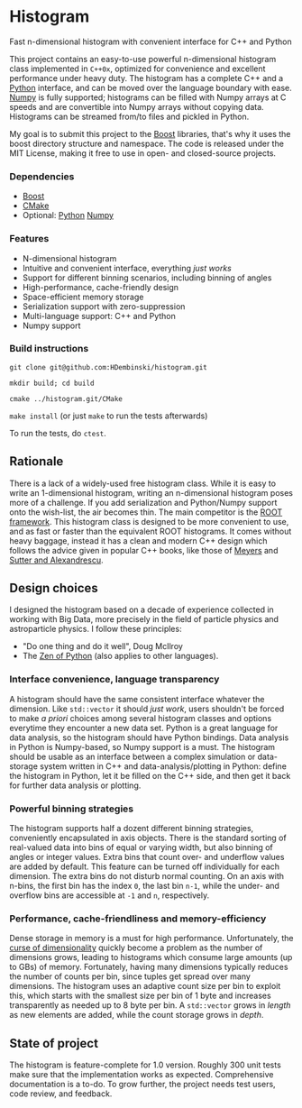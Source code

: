 # Histogram

Fast n-dimensional histogram with convenient interface for C++ and Python

This project contains an easy-to-use powerful n-dimensional histogram class implemented in `C++0x`, optimized for convenience and excellent performance under heavy duty. The histogram has a complete C++ and a [Python](http://www.python.org) interface, and can be moved over the language boundary with ease. [Numpy](http://www.numpy.org) is fully supported; histograms can be filled with Numpy arrays at C speeds and are convertible into Numpy arrays without copying data. Histograms can be streamed from/to files and pickled in Python.

My goal is to submit this project to the [Boost](http://www.boost.org) libraries, that's why it uses the boost directory structure and namespace. The code is released under the MIT License, making it free to use in open- and closed-source projects.

### Dependencies

* [Boost](http://www.boost.org)
* [CMake](https://cmake.org)
* Optional:
  [Python](http://www.python.org)
  [Numpy](http://www.numpy.org)

### Features

* N-dimensional histogram
* Intuitive and convenient interface, everything *just works*
* Support for different binning scenarios, including binning of angles
* High-performance, cache-friendly design
* Space-efficient memory storage
* Serialization support with zero-suppression
* Multi-language support: C++ and Python
* Numpy support

### Build instructions

`git clone git@github.com:HDembinski/histogram.git`

`mkdir build; cd build`

`cmake ../histogram.git/CMake`

`make install` (or just `make` to run the tests afterwards)

To run the tests, do `ctest`.

## Rationale

There is a lack of a widely-used free histogram class. While it is easy to write an 1-dimensional histogram, writing an n-dimensional histogram poses more of a challenge. If you add serialization and Python/Numpy support onto the wish-list, the air becomes thin. The main competitor is the [ROOT framework](https://root.cern.ch). This histogram class is designed to be more convenient to use, and as fast or faster than the equivalent ROOT histograms. It comes without heavy baggage, instead it has a clean and modern C++ design which follows the advice given in popular C++ books, like those of [Meyers](http://www.aristeia.com/books.html) and [Sutter and Alexandrescu](http://www.gotw.ca/publications/c++cs.htm).

## Design choices

I designed the histogram based on a decade of experience collected in working with Big Data, more precisely in the field of particle physics and astroparticle physics. I follow these principles:

* "Do one thing and do it well", Doug McIlroy
* The [Zen of Python](https://www.python.org/dev/peps/pep-0020) (also applies to other languages).

### Interface convenience, language transparency

A histogram should have the same consistent interface whatever the dimension. Like `std::vector` it should *just work*, users shouldn't be forced to make *a priori* choices among several histogram classes and options everytime they encounter a new data set. Python is a great language for data analysis, so the histogram should have Python bindings. Data analysis in Python is Numpy-based, so Numpy support is a must. The histogram should be usable as an interface between a complex simulation or data-storage system written in C++ and data-analysis/plotting in Python: define the histogram in Python, let it be filled on the C++ side, and then get it back for further data analysis or plotting. 

### Powerful binning strategies

The histogram supports half a dozent different binning strategies, conveniently encapsulated in axis objects. There is the standard sorting of real-valued data into bins of equal or varying width, but also binning of angles or integer values. Extra bins that count over- and underflow values are added by default. This feature can be turned off individually for each dimension. The extra bins do not disturb normal counting. On an axis with n-bins, the first bin has the index `0`, the last bin `n-1`, while the under- and overflow bins are accessible at `-1` and `n`, respectively.

### Performance, cache-friendliness and memory-efficiency

Dense storage in memory is a must for high performance. Unfortunately, the [curse of dimensionality](https://en.wikipedia.org/wiki/Curse_of_dimensionality) quickly become a problem as the number of dimensions grows, leading to histograms which consume large amounts (up to GBs) of memory. Fortunately, having many dimensions typically reduces the number of counts per bin, since tuples get spread over many dimensions. The histogram uses an adaptive count size per bin to exploit this, which starts with the smallest size per bin of 1 byte and increases transparently as needed up to 8 byte per bin. A `std::vector` grows in *length* as new elements are added, while the count storage grows in *depth*.

## State of project

The histogram is feature-complete for 1.0 version. Roughly 300 unit tests make sure that the implementation works as expected. Comprehensive documentation is a to-do. To grow further, the project needs test users, code review, and feedback.
